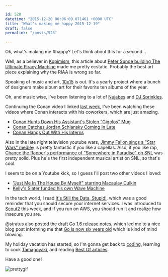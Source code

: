 ```yaml
---

id: 528
datetime: "2015-12-20 00:06:09.071461 +0000 UTC"
title: "What's making me happy 2015-12-19"
draft: false
permalink: "/posts/528"

---
```


Ok, what's making me #happy? Let's think about this for a second...

Well, as a believer in [Kopimism](https://en.wikipedia.org/wiki/Missionary_Church_of_Kopimism), this article about [Peter Sunde building The Ultimate Piracy Machine](https://torrentfreak.com/pirate-bay-founder-builds-the-ultimate-piracy-machine-151219/) made me pretty ecstatic. Probably the best art piece explaining why the RIAA is wrong so far.

Speaking of music and art, [10x15](http://www.10x2015.com/) is out. It's a yearly project where a bunch of designers make album art for their favorite ten albums of the year.

Oh, and music wise, I've been listening to a lot of [Nujabes](https://en.wikipedia.org/wiki/Nujabes) and [DJ Sprinkles](https://en.wikipedia.org/wiki/Terre_Thaemlitz). 

Continuing the Conan video I linked [last week](https://writing.natwelch.com/post/426), I've been watching these videos where Conan interacts with his coworkers, which are just amazing.

 - [Conan Hunts Down His Assistant's Stolen "Gigolos" Mug](https://www.youtube.com/watch?v=ZI8QZ2WN-Xo&feature=youtu.be)
 - [Conan Catches Jordan Schlansky Coming In Late](https://youtu.be/Auh74d_OG8Y)
 - [Conan Hangs Out With His Interns](https://youtu.be/ffVbnPjl86A)

Also in the late night television youtube wars, [Jimmy Fallon sings a "Star Wars" medley](https://www.youtube.com/watch?v=ZTLAx3VDX7g&feature=youtu.be) is pretty fantastic if you like a capellas. Also, if you like rap, [Chance the Rapper's performance of "Somewhere in Paradise" on SNL](http://pitchfork.com/news/62515-chance-the-rapper-performs-somewhere-in-paradise-with-jeremih-on-saturday-night-live/) was pretty solid. Plus he's the first independent musical artist on SNL, so that's cool.

I seem to be on a Youtube kick, so I guess I'll post two other videos I loved:

 - ["Just Me In The House By Myself" starring Macaulay Culkin](https://www.youtube.com/watch?v=yh7-wAy_8ss&feature=youtu.be)
 - [Kelly's Slater funded his own Wave Machine](https://vimeo.com/149396475)

In the tech world, I read [It's Still the Data, Stupid!](https://blog.shodan.io/its-still-the-data-stupid/), which was a good reminder that you should secure your internet services. I was introduced to [Scout2](https://github.com/iSECPartners/Scout2) this week, and if you run on AWS, you should run it and realize how insecure you are. 

@stratus also posted the [draft Go 1.6 release notes](https://tip.golang.org/doc/go1.6), which led me to a nice blog post informing me that [Go is now six years old](https://blog.golang.org/6years) which is kind of mind blowing.

My holiday vacation has started, so I'm gonna get back to [coding](https://github.com/icco?tab=activity), learning to cook [Tamagoyaki](http://www.justonecookbook.com/tamagoyaki-japanese-rolled-omelette/), and reading [Best Of articles](https://pinboard.in/t:bestof).

Have a good one!

![prettygif](http://cl.natw.me/e8AQ/d)

